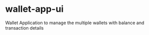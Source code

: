 # wallet-app-ui
Wallet Application to manage the multiple wallets with balance and transaction details